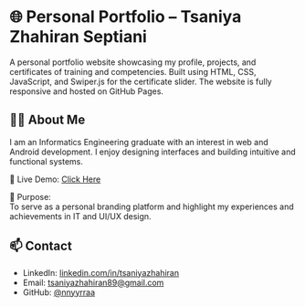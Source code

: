 # 🌐 Personal Portfolio – Tsaniya Zhahiran Septiani

A personal portfolio website showcasing my profile, projects, and certificates of training and competencies. Built using HTML, CSS, JavaScript, and Swiper.js for the certificate slider. The website is fully responsive and hosted on GitHub Pages.

## 🙋‍♀️ About Me
I am an Informatics Engineering graduate with an interest in web and Android development. I enjoy designing interfaces and building intuitive and functional systems.

🔗 Live Demo: [Click Here](https://nnyyrraa.github.io/)

📌 Purpose:  
To serve as a personal branding platform and highlight my experiences and achievements in IT and UI/UX design.

## 📫 Contact
- LinkedIn: [linkedin.com/in/tsaniyazhahiran](https://linkedin.com/in/tsaniyazhahiran)
- Email: tsaniyazhahiran89@gmail.com
- GitHub: [@nnyyrraa](https://github.com/nnyyrraa)
